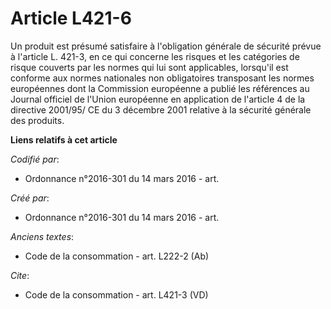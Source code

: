# Article L421-6

Un produit est présumé satisfaire à l'obligation générale de sécurité prévue à l'article L. 421-3, en ce qui concerne les
risques et les catégories de risque couverts par les normes qui lui sont applicables, lorsqu'il est conforme aux normes
nationales non obligatoires transposant les normes européennes dont la Commission européenne a publié les références au
Journal officiel de l'Union européenne en application de l'article 4 de la directive 2001/95/ CE du 3 décembre 2001 relative
à la sécurité générale des produits.

**Liens relatifs à cet article**

_Codifié par_:

  - Ordonnance n°2016-301 du 14 mars 2016 - art.

_Créé par_:

  - Ordonnance n°2016-301 du 14 mars 2016 - art.

_Anciens textes_:

  - Code de la consommation - art. L222-2 (Ab)

_Cite_:

  - Code de la consommation - art. L421-3 (VD)
